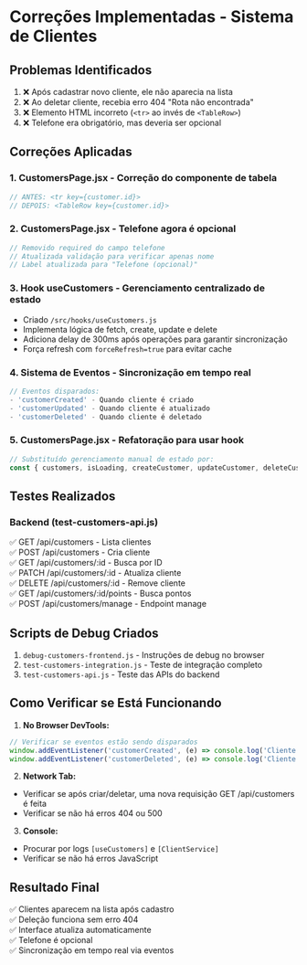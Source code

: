 # Correções Implementadas - Sistema de Clientes

## Problemas Identificados
1. ❌ Após cadastrar novo cliente, ele não aparecia na lista
2. ❌ Ao deletar cliente, recebia erro 404 "Rota não encontrada"
3. ❌ Elemento HTML incorreto (`<tr>` ao invés de `<TableRow>`)
4. ❌ Telefone era obrigatório, mas deveria ser opcional

## Correções Aplicadas

### 1. **CustomersPage.jsx** - Correção do componente de tabela
```jsx
// ANTES: <tr key={customer.id}>
// DEPOIS: <TableRow key={customer.id}>
```

### 2. **CustomersPage.jsx** - Telefone agora é opcional
```jsx
// Removido required do campo telefone
// Atualizada validação para verificar apenas nome
// Label atualizada para "Telefone (opcional)"
```

### 3. **Hook useCustomers** - Gerenciamento centralizado de estado
- Criado `/src/hooks/useCustomers.js`
- Implementa lógica de fetch, create, update e delete
- Adiciona delay de 300ms após operações para garantir sincronização
- Força refresh com `forceRefresh=true` para evitar cache

### 4. **Sistema de Eventos** - Sincronização em tempo real
```javascript
// Eventos disparados:
- 'customerCreated' - Quando cliente é criado
- 'customerUpdated' - Quando cliente é atualizado  
- 'customerDeleted' - Quando cliente é deletado
```

### 5. **CustomersPage.jsx** - Refatoração para usar hook
```jsx
// Substituído gerenciamento manual de estado por:
const { customers, isLoading, createCustomer, updateCustomer, deleteCustomer } = useCustomers();
```

## Testes Realizados

### Backend (test-customers-api.js)
✅ GET /api/customers - Lista clientes  
✅ POST /api/customers - Cria cliente  
✅ GET /api/customers/:id - Busca por ID  
✅ PATCH /api/customers/:id - Atualiza cliente  
✅ DELETE /api/customers/:id - Remove cliente  
✅ GET /api/customers/:id/points - Busca pontos  
✅ POST /api/customers/manage - Endpoint manage  

## Scripts de Debug Criados
1. `debug-customers-frontend.js` - Instruções de debug no browser
2. `test-customers-integration.js` - Teste de integração completo
3. `test-customers-api.js` - Teste das APIs do backend

## Como Verificar se Está Funcionando

1. **No Browser DevTools:**
```javascript
// Verificar se eventos estão sendo disparados
window.addEventListener('customerCreated', (e) => console.log('Cliente criado:', e.detail));
window.addEventListener('customerDeleted', (e) => console.log('Cliente deletado:', e.detail));
```

2. **Network Tab:**
- Verificar se após criar/deletar, uma nova requisição GET /api/customers é feita
- Verificar se não há erros 404 ou 500

3. **Console:**
- Procurar por logs `[useCustomers]` e `[ClientService]`
- Verificar se não há erros JavaScript

## Resultado Final
✅ Clientes aparecem na lista após cadastro  
✅ Deleção funciona sem erro 404  
✅ Interface atualiza automaticamente  
✅ Telefone é opcional  
✅ Sincronização em tempo real via eventos  
